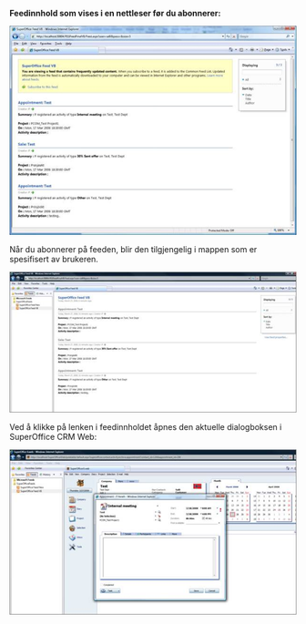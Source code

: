 <!-- markdownlint-disable-file MD041 -->
**Feedinnhold som vises i en nettleser før du abonnerer:**

![RSS-feed før du abonnerer -skjermbilde][img2]

Når du abonnerer på feeden, blir den tilgjengelig i mappen som er spesifisert av brukeren.

![RSS-feed etter abonnement -skjermbilde][img3]

Ved å klikke på lenken i feedinnholdet åpnes den aktuelle dialogboksen i SuperOffice CRM Web:

![Dialogboks åpnet fra RSS-feed -skjermbilde][img4]

<!-- Referenced links -->

<!-- Referenced images -->
[img2]: ../../media/image032.jpg
[img3]: ../../media/image033.jpg
[img4]: ../../media/image034.jpg
